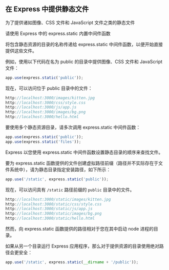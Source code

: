 ## 在 Express 中提供静态文件

为了提供诸如图像、CSS 文件和 JavaScript 文件之类的静态文件

请使用 Express 中的 express.static 内置中间件函数

将包含静态资源的目录的名称传递给 express.static 中间件函数，以便开始直接提供这些文件。

例如，使用以下代码在名为 public 的目录中提供图像、CSS 文件和 JavaScript 文件：

```js
app.use(express.static('public'));
```

现在，可以访问位于 public 目录中的文件：

```js
http://localhost:3000/images/kitten.jpg
http://localhost:3000/css/style.css
http://localhost:3000/js/app.js
http://localhost:3000/images/bg.png
http://localhost:3000/hello.html
```

要使用多个静态资源目录，请多次调用 express.static 中间件函数：

```js
app.use(express.static('public'));
app.use(express.static('files'));
```

Express 以您使用 express.static 中间件函数设置静态目录的顺序来查找文件。

要为 express.static 函数提供的文件创建虚拟路径前缀（路径并不实际存在于文件系统中），请为静态目录指定安装路径，如下所示：

```js
app.use('/static', express.static('public'));
```

现在，可以访问具有 `/static` 路径前缀的 `public` 目录中的文件。

```js
http://localhost:3000/static/images/kitten.jpg
http://localhost:3000/static/css/style.css
http://localhost:3000/static/js/app.js
http://localhost:3000/static/images/bg.png
http://localhost:3000/static/hello.html
```

然而，向 express.static 函数提供的路径相对于您在其中启动 node 进程的目录。

如果从另一个目录运行 Express 应用程序，那么对于提供资源的目录使用绝对路径会更安全：

```js
app.use('/static', express.static(__dirname + '/public'));
```
